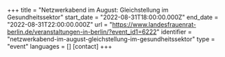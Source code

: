 +++
title = "Netzwerkabend im August: Gleichstellung im Gesundheitssektor"
start_date = "2022-08-31T18:00:00.000Z"
end_date = "2022-08-31T22:00:00.000Z"
url = "https://www.landesfrauenrat-berlin.de/veranstaltungen-in-berlin/?event_id1=6222"
identifier = "netzwerkabend-im-august-gleichstellung-im-gesundheitssektor"
type = "event"
languages = []
[contact]
+++